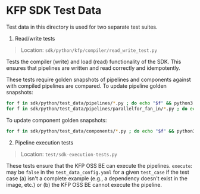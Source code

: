 # KFP SDK Test Data

Test data in this directory is used for two separate test suites.

1. Read/write tests
> Location: `sdk/python/kfp/compiler/read_write_test.py `

Tests the compiler (write) and load (read) functionality of the SDK. This ensures that pipelines are written and read correctly and idempotently.

These tests require golden snapshots of pipelines and components against with compiled pipelines are compared. To update pipeline golden snapshots:

```bash
for f in sdk/python/test_data/pipelines/*.py ; do echo "$f" && python3 "$f" ; done
for f in sdk/python/test_data/pipelines/parallelfor_fan_in/*.py ; do echo "$f" && python3 "$f" ; done
```


To update component golden snapshots:
```bash
for f in sdk/python/test_data/components/*.py ; do echo "$f" && python3 "$f" ; done
```


2. Pipeline execution tests
> Location: `test/sdk-execution-tests.py`

These tests ensure that the KFP OSS BE can execute the pipelines. `execute`: may be `false` in the `test_data_config.yaml` for a given `test_case` if the test case (a) isn't a complete example (e.g., a dependency doesn't exist in the image, etc.) or (b) the KFP OSS BE cannot execute the pipeline.

